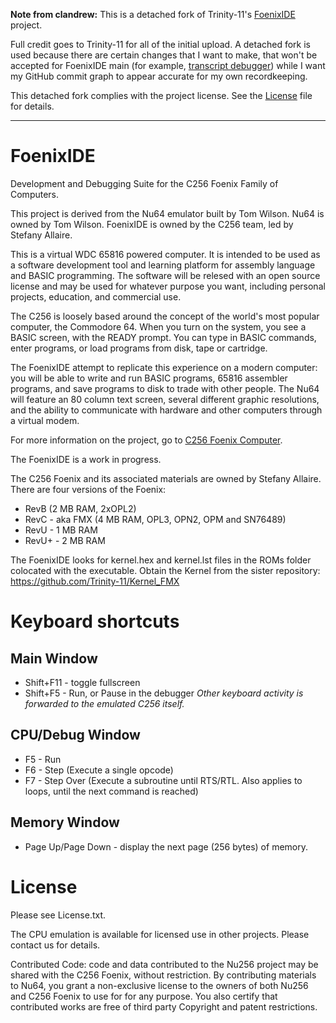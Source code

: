 **Note from clandrew:** This is a detached fork of Trinity-11's [FoenixIDE](https://github.com/clandrew/FoenixIDE) project. 

Full credit goes to Trinity-11 for all of the initial upload. A detached fork is used because there are certain changes that I want to make, that won't be accepted for FoenixIDE main (for example, [transcript debugger](http://cml-a.com/content/2022/12/14/transcript-debugger/)) while I want my GitHub commit graph to appear accurate for my own recordkeeping. 

This detached fork complies with the project license. See the [License](https://github.com/clandrew/fnxide/blob/main/LICENSE) file for details.

---

# FoenixIDE
Development and Debugging Suite for the C256 Foenix Family of Computers.

This project is derived from the Nu64 emulator built by Tom Wilson.  Nu64 is owned by Tom Wilson. 
FoenixIDE is owned by the C256 team, led by Stefany Allaire.

This is a virtual WDC 65816 powered computer. It is intended to be used as a software development tool and learning platform for assembly language and BASIC programming. The software will be relesed with an open source license and may be used for whatever purpose you want, including personal projects, education, and commercial use. 

The C256 is loosely based around the concept of the world's most popular computer, the Commodore 64. When you turn on the system, you see a BASIC screen, with the READY prompt. You can type in BASIC commands, enter programs, or load programs from disk, tape or cartridge. 

The FoenixIDE attempt to replicate this experience on a modern computer: you will be able to write and run BASIC programs, 65816 assembler programs, and save programs to disk to trade with other people. The Nu64 will feature an 80 column text screen, several different graphic resolutions, and the ability to communicate with hardware and other computers through a virtual modem. 

For more information on the project, go to [C256 Foenix Computer](https://www.c256foenix.com/).

The FoenixIDE is a work in progress.

The C256 Foenix and its associated materials are owned by Stefany Allaire. There are four versions of the Foenix: 
* RevB (2 MB RAM, 2xOPL2)
* RevC - aka FMX (4 MB RAM, OPL3, OPN2, OPM and SN76489)
* RevU - 1 MB RAM
* RevU+ - 2 MB RAM

The FoenixIDE looks for kernel.hex and kernel.lst files in the ROMs folder colocated with the executable.  Obtain the Kernel from the sister repository: https://github.com/Trinity-11/Kernel_FMX

# Keyboard shortcuts 
## Main Window
* Shift+F11 - toggle fullscreen
* Shift+F5 - Run, or Pause in the debugger
_Other keyboard activity is forwarded to the emulated C256 itself._

## CPU/Debug Window
* F5 - Run
* F6 - Step (Execute a single opcode)
* F7 - Step Over (Execute a subroutine until RTS/RTL.  Also applies to loops, until the next command is reached)

## Memory Window
* Page Up/Page Down - display the next page (256 bytes) of memory.

# License 
Please see License.txt.

The CPU emulation is available for licensed use in other projects. Please contact us for details. 

Contributed Code: code and data contributed to the Nu256 project may be shared with the C256 Foenix, without restriction. By contributing materials to Nu64, you grant a non-exclusive license to the owners of both Nu256 and C256 Foenix to use for for any purpose. You also certify that contributed works are free of third party Copyright and patent restrictions. 
